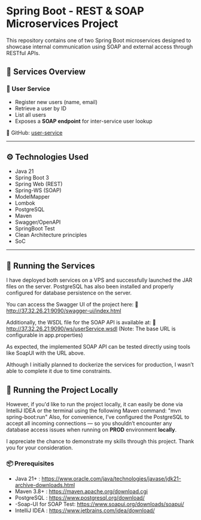 # Spring Boot - REST & SOAP Microservices Project

This repository contains one of two Spring Boot microservices designed to showcase internal communication using SOAP and external access through RESTful APIs.

## 🧩 Services Overview

### 🔹 User Service
- Register new users (name, email)
- Retrieve a user by ID
- List all users
- Exposes a **SOAP endpoint** for inter-service user lookup

🔗 GitHub: [user-service](https://github.com/VahidMousavii/user-service)

---

## ⚙️ Technologies Used

- Java 21
- Spring Boot 3
- Spring Web (REST)
- Spring-WS (SOAP)
- ModelMapper
- Lombok
- PostgreSQL
- Maven
- Swagger/OpenAPI
- SpringBoot Test
- Clean Architecture principles
- SoC

---

## 🚀 Running the Services

I have deployed both services on a VPS and successfully launched the JAR files on the server.
PostgreSQL has also been installed and properly configured for database persistence on the server.

You can access the Swagger UI of the project here:
🔗 http://37.32.26.21:9090/swagger-ui/index.html

Additionally, the WSDL file for the SOAP API is available at:
🔗 http://37.32.26.21:9090/ws/userService.wsdl
(Note: The base URL is configurable in app.properties)

As expected, the implemented SOAP API can be tested directly using tools like SoapUI with the URL above.

Although I initially planned to dockerize the services for production, I wasn’t able to complete it due to time constraints.

## 🚀 Running the Project Locally
However, if you'd like to run the project locally, it can easily be done via IntelliJ IDEA or the terminal using the following Maven command:  "mvn spring-boot:run"
Also, for convenience, I’ve configured the PostgreSQL to accept all incoming connections — so you shouldn’t encounter any database access issues when running on **PROD** environment **locally**.

I appreciate the chance to demonstrate my skills through this project.
Thank you for your consideration.

### 📦 Prerequisites
- Java 21+ : https://www.oracle.com/java/technologies/javase/jdk21-archive-downloads.html
- Maven 3.8+  : https://maven.apache.org/download.cgi
- PostgreSQL  : https://www.postgresql.org/download/
- -Soap-UI for SOAP Test: https://www.soapui.org/downloads/soapui/
- IntelliJ IDEA : https://www.jetbrains.com/idea/download/

